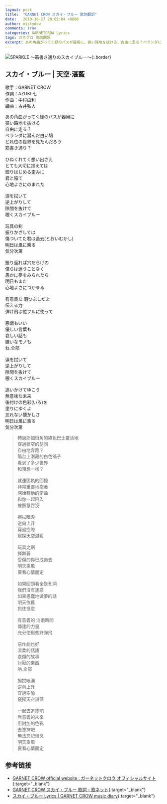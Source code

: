 ```yaml
---
layout: post
title:  "GARNET CROW スカイ・ブルー 歌詞翻訳"
date:   2019-10-27 20:02:04 +0800
author: mistydew
comments: true
categories: GARNETCROW Lyrics
tags: ガネクロ 歌詞翻訳
excerpt: あの角曲がってく緑のバスが器用に、狭い路地を抜ける、自由に走る？ベランダに潜んだ白い鳩、どれ位の世界を見たんだろう、筋書き通り？
---
```

![SPARKLE 〜筋書き通りのスカイブルー〜](https://raw.githubusercontent.com/mistydew/gc2/master/cover/album/AL02_SPARKLE%20〜筋書き通りのスカイブルー〜.jpg){:.border}

## スカイ・ブルー | 天空·湛藍

歌手：GARNET CROW<br>
作詞：AZUKI 七<br>
作曲：中村由利<br>
編曲：古井弘人

<div class="lyric-original">
<p>
あの角曲がってく緑のバスが器用に<br>
狭い路地を抜ける<br>
自由に走る？<br>
ベランダに潜んだ白い鳩<br>
どれ位の世界を見たんだろう<br>
筋書き通り？<br>
<br>
ひねくれてく想い出さえ<br>
とても大切に抱えては<br>
廻りはじめる歪みに<br>
君と陥て<br>
心地よさにのまれた<br>
<br>
涙を拭いて<br>
逆上がりして<br>
隙間を抜けて<br>
覗くスカイブルー<br>
<br>
玩具の剣<br>
振りかざしては<br>
傷ついてた君は過去(とおいむかし)<br>
明日は風に乗る<br>
気分次第<br>
<br>
振り返れば穴だらけの<br>
僕らは迷うことなく<br>
愚かに夢をみられたら<br>
明日もまた<br>
心地よさにつかまる<br>
<br>
有意義な 暇つぶしだよ<br>
伝える力<br>
弾け飛ぶ位フルに使って<br>
<br>
悪戯もいい<br>
優しい言葉も<br>
哀しい話も<br>
嫌いなモノも<br>
ね.全部<br>
<br>
涙を拭いて<br>
逆上がりして<br>
隙間を抜けて<br>
覗くスカイブルー<br>
<br>
追いかけてゆこう<br>
無意味な未来<br>
後付けの色彩(いろ)を<br>
塗りにゆくよ<br>
忘れない懐かしさ<br>
明日は風に乗る<br>
気分次第
</p>
</div>

<div class="lyric-translation">
<blockquote>
轉過那個街角的綠色巴士靈活地<br>
穿過狹窄的胡同<br>
自由地奔跑？<br>
陽台上潛藏的白色鴿子<br>
看到了多少世界<br>
和預想一樣？<br>
<br>
就連固執的回憶<br>
非常重要地抱著<br>
開始轉動的歪曲<br>
和你一起陷入<br>
被愜意吞沒<br>
<br>
擦拭眼淚<br>
逆向上升<br>
穿過空隙<br>
窺探天空湛藍<br>
<br>
玩具之劍<br>
揮舞著<br>
受傷的你已成過去<br>
明天乘風<br>
要看心情而定<br>
<br>
如果回頭看全是孔洞<br>
我們沒有迷惑<br>
如果愚蠢地做夢的話<br>
明天依舊<br>
抓住愜意<br>
<br>
有意義的 消磨時間<br>
傳達的力量<br>
充分使用些許彈飛<br>
<br>
惡作劇也好<br>
溫柔的話語<br>
哀傷的故事<br>
討厭的東西<br>
呐.全部<br>
<br>
擦拭眼淚<br>
逆向上升<br>
穿過空隙<br>
窺探天空湛藍<br>
<br>
一起去追逐吧<br>
無意義的未來<br>
用附加的色彩<br>
去塗抹吧<br>
無法忘記懷念<br>
明天乘風<br>
要看心情而定
</blockquote>
</div>

## 参考链接

* [GARNET CROW official website : ガーネットクロウ オフィシャルサイト](http://www.garnetcrow.com){:target="_blank"}
* [GARNET CROW スカイ・ブルー 歌詞 - 歌ネット](https://www.uta-net.com/song/20120){:target="_blank"}
* [スカイ・ブルー Lyrics \| GARNET CROW music diary](https://mistydew.github.io/gc/lyrics/original/スカイ・ブルー.html){:target="_blank"}
